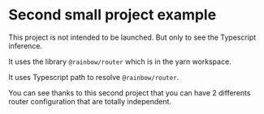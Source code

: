 # Second small project example

This project is not intended to be launched. But only to see the Typescript inference.

It uses the library `@rainbow/router` which is in the yarn workspace.

It uses Typescript path to resolve `@rainbow/router`.

You can see thanks to this second project that you can have 2 differents router configuration 
that are totally independent. 
